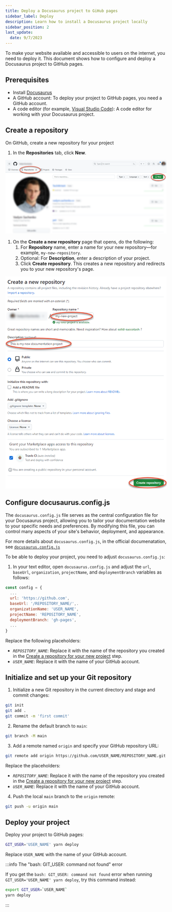 ```yaml
---
title: Deploy a Docusaurus project to GiHub pages
sidebar_label: Deploy
description: Learn how to install a Docusaurus project locally
sidebar_position: 2
last_update: 
  date: 9/7/2023
---
```


To make your website available and accessible to users on the internet, you need to deploy it. 
This document shows how to configure and deploy a Docusaurus project to GitHub pages.

## Prerequisites

* Install [Docusaurus](/docs/docusaurus/install-docusaurus-project.md)
* A GitHub account: To deploy your project to GitHub pages, you need a GitHub account.
* A code editor (for example, [Visual Studio Code](https://code.visualstudio.com/)): A code editor for working with your Docusaurus project.

## Create a repository

On GitHub, create a new repository for your project

1. In the **Repositories** tab, click **New**.

![repositories-new](/docs/docusaurus/repositories-new.png)

1. On the **Create a new repository** page that opens, do the following:
   1. For **Repository** name, enter a name for your new repository—for example, `my-new-repository`.
   2. Optional: For **Description**, enter a description of your project.
   3. Click **Create repository**. This creates a new repository and redirects you to your new repository's page. 

![create-repository](/docs/docusaurus/create-repository.png)

## Configure docusaurus.config.js

The `docusaurus.config.js` file serves as the central configuration file for your Docusaurus project, allowing you to tailor your documentation website to your specific needs and preferences.
By modifying this file, you can control many aspects of your site's behavior, deployment, and appearance.

For more details about `docusaurus.config.js`, in the official documenatation, see [`docusaurus.config.js`](https://docusaurus.io/docs/2.1.0/api/docusaurus-config)

To be able to deploy your project, you need to adjust `docusaurus.config.js`:

1. In your text editor, open `docusaurus.config.js` and adjust the `url`, `baseUrl`, `organization`, `projectName`, and `deploymentBranch` variables as follows:
```js
const config = {
  ...
  url: 'https://github.com',
  baseUrl: '/REPOSITORY_NAME/',.
  organizationName: 'USER_NAME',
  projectName: 'REPOSITORY_NAME',
  deploymentBranch: 'gh-pages',
  ...
}
  ```

Replace the following placeholders:
* *`REPOSITORY_NAME`*: Replace it with the name of the repository you created in the [Create a repository for your new project](#create-a-repository) step.
* *`USER_NAME`*: Replace it with the name of your GitHub account.


## Initialize and set up your Git repository

1. Initialize a new Git repository in the current directory and stage and commit changes:

```bash
git init
git add .
git commit -m 'first commit'
```

2. Rename the default branch to `main`:

```bash
git branch -M main
```

3. Add a remote named `origin` and specify your GitHub repository URL:

```bash
git remote add origin https://github.com/USER_NAME/REPOSITORY_NAME.git
```

Replace the placeholders:
* *`REPOSITORY_NAME`*: Replace it with the name of the repository you created in the [Create a repository for your new project](#create-a-repository) step.
* *`USER_NAME`*: Replace it with the name of your GitHub account.

4. Push the local `main` branch to the `origin` remote:

```bash
git push -u origin main
```

## Deploy your project

Deploy your project to GitHub pages:

```bash
GIT_USER='USER_NAME' yarn deploy
```

Replace `USER_NAME` with the name of your GitHub account.

:::info The "bash: GIT_USER: command not found" error

If you get the `bash: GIT_USER: command not found` error when running `GIT_USER='USER_NAME' yarn deploy`, try this command instead:

```bash
export GIT_USER=`USER_NAME`
yarn deploy
```

:::